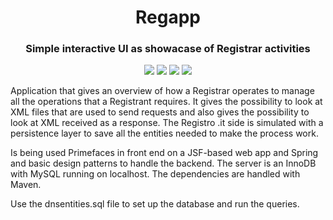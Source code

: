 <h1 align="center">Regapp</h1>
<h3 align="center">Simple interactive UI as showacase of Registrar activities</h3>

<p align="center" >
  <img src="https://img.shields.io/badge/Java-ED8B00?style=for-the-badge&logo=java&logoColor=white" />
  <img src="https://img.shields.io/badge/apache_maven-C71A36?style=for-the-badge&logo=apachemaven&logoColor=white" />
  <img src="https://img.shields.io/badge/Spring-6DB33F?style=for-the-badge&logo=spring&logoColor=white" />
  <img src="https://img.shields.io/badge/MySQL-005C84?style=for-the-badge&logo=mysql&logoColor=white" />
</p>

<p> Application that gives an overview of how a Registrar operates to manage all the operations that a Registrant requires. 
It gives the possibility to look at XML files that are used to send requests and also gives the possibility to look at XML received as a response. 
The Registro .it side is simulated with a persistence layer to save all the entities needed to make the process work. </p>

<p> Is being used Primefaces in front end on a JSF-based web app and Spring and basic design patterns to handle the backend.
The server is an InnoDB with MySQL running on localhost. The dependencies are handled with Maven. </p>

<p> Use the dnsentities.sql file to set up the database and run the queries. </p>
